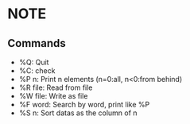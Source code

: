 # NOTE

## Commands

- %Q: Quit
- %C: check
- %P n: Print n elements (n=0:all, n<0:from behind)
- %R file: Read from file
- %W file: Write as file
- %F word: Search by word, print like %P
- %S n: Sort datas as the column of n

